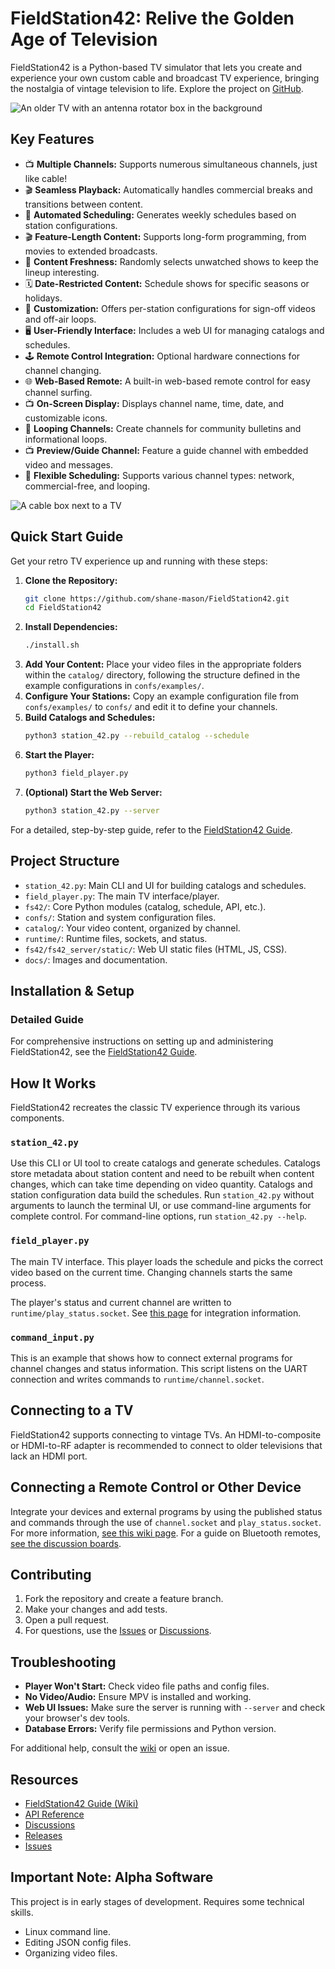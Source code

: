 # FieldStation42: Relive the Golden Age of Television

FieldStation42 is a Python-based TV simulator that lets you create and experience your own custom cable and broadcast TV experience, bringing the nostalgia of vintage television to life.  Explore the project on [GitHub](https://github.com/shane-mason/FieldStation42).

![An older TV with an antenna rotator box in the background](docs/retro-tv.png?raw=true)

## Key Features

*   📺 **Multiple Channels:** Supports numerous simultaneous channels, just like cable!
*   🎬 **Seamless Playback:** Automatically handles commercial breaks and transitions between content.
*   📅 **Automated Scheduling:** Generates weekly schedules based on station configurations.
*   🎬 **Feature-Length Content:** Supports long-form programming, from movies to extended broadcasts.
*   🔄 **Content Freshness:** Randomly selects unwatched shows to keep the lineup interesting.
*   🗓️ **Date-Restricted Content:** Schedule shows for specific seasons or holidays.
*   📡 **Customization:** Offers per-station configurations for sign-off videos and off-air loops.
*   🖥️ **User-Friendly Interface:** Includes a web UI for managing catalogs and schedules.
*   🕹️ **Remote Control Integration:** Optional hardware connections for channel changing.
*   🌐 **Web-Based Remote:** A built-in web-based remote control for easy channel surfing.
*   📺 **On-Screen Display:** Displays channel name, time, date, and customizable icons.
*   📢 **Looping Channels:** Create channels for community bulletins and informational loops.
*   📺 **Preview/Guide Channel:** Feature a guide channel with embedded video and messages.
*   🧩 **Flexible Scheduling:** Supports various channel types: network, commercial-free, and looping.

![A cable box next to a TV](docs/cable_cover_3.png?raw=true)

## Quick Start Guide

Get your retro TV experience up and running with these steps:

1.  **Clone the Repository:**
    ```bash
    git clone https://github.com/shane-mason/FieldStation42.git
    cd FieldStation42
    ```
2.  **Install Dependencies:**
    ```bash
    ./install.sh
    ```
3.  **Add Your Content:** Place your video files in the appropriate folders within the `catalog/` directory, following the structure defined in the example configurations in `confs/examples/`.
4.  **Configure Your Stations:** Copy an example configuration file from `confs/examples/` to `confs/` and edit it to define your channels.
5.  **Build Catalogs and Schedules:**
    ```bash
    python3 station_42.py --rebuild_catalog --schedule
    ```
6.  **Start the Player:**
    ```bash
    python3 field_player.py
    ```
7.  **(Optional) Start the Web Server:**
    ```bash
    python3 station_42.py --server
    ```

For a detailed, step-by-step guide, refer to the [FieldStation42 Guide](https://github.com/shane-mason/FieldStation42/wiki).

## Project Structure

*   `station_42.py`: Main CLI and UI for building catalogs and schedules.
*   `field_player.py`: The main TV interface/player.
*   `fs42/`: Core Python modules (catalog, schedule, API, etc.).
*   `confs/`: Station and system configuration files.
*   `catalog/`: Your video content, organized by channel.
*   `runtime/`: Runtime files, sockets, and status.
*   `fs42/fs42_server/static/`: Web UI static files (HTML, JS, CSS).
*   `docs/`: Images and documentation.

## Installation & Setup

### Detailed Guide

For comprehensive instructions on setting up and administering FieldStation42, see the [FieldStation42 Guide](https://github.com/shane-mason/FieldStation42/wiki).

## How It Works

FieldStation42 recreates the classic TV experience through its various components.

### `station_42.py`

Use this CLI or UI tool to create catalogs and generate schedules. Catalogs store metadata about station content and need to be rebuilt when content changes, which can take time depending on video quantity. Catalogs and station configuration data build the schedules. Run `station_42.py` without arguments to launch the terminal UI, or use command-line arguments for complete control.  For command-line options, run `station_42.py --help`.

### `field_player.py`

The main TV interface. This player loads the schedule and picks the correct video based on the current time.  Changing channels starts the same process.

The player's status and current channel are written to `runtime/play_status.socket`.  See [this page](https://github.com/shane-mason/FieldStation42/wiki/Changing-Channel-From-Script) for integration information.

### `command_input.py`

This is an example that shows how to connect external programs for channel changes and status information. This script listens on the UART connection and writes commands to `runtime/channel.socket`.

## Connecting to a TV

FieldStation42 supports connecting to vintage TVs.  An HDMI-to-composite or HDMI-to-RF adapter is recommended to connect to older televisions that lack an HDMI port.

## Connecting a Remote Control or Other Device

Integrate your devices and external programs by using the published status and commands through the use of `channel.socket` and `play_status.socket`.  For more information, [see this wiki page](https://github.com/shane-mason/FieldStation42/wiki/Changing-Channel-From-Script).  For a guide on Bluetooth remotes, [see the discussion boards](https://github.com/shane-mason/FieldStation42/discussions/47).

## Contributing

1.  Fork the repository and create a feature branch.
2.  Make your changes and add tests.
3.  Open a pull request.
4.  For questions, use the [Issues](https://github.com/shane-mason/FieldStation42/issues) or [Discussions](https://github.com/shane-mason/FieldStation42/discussions).

## Troubleshooting

*   **Player Won't Start:** Check video file paths and config files.
*   **No Video/Audio:** Ensure MPV is installed and working.
*   **Web UI Issues:** Make sure the server is running with `--server` and check your browser's dev tools.
*   **Database Errors:** Verify file permissions and Python version.

For additional help, consult the [wiki](https://github.com/shane-mason/FieldStation42/wiki) or open an issue.

## Resources

*   [FieldStation42 Guide (Wiki)](https://github.com/shane-mason/FieldStation42/wiki)
*   [API Reference](fs42/fs42_server/README.md)
*   [Discussions](https://github.com/shane-mason/FieldStation42/discussions)
*   [Releases](https://github.com/shane-mason/FieldStation42/releases)
*   [Issues](https://github.com/shane-mason/FieldStation42/issues)

## Important Note: Alpha Software

This project is in early stages of development. Requires some technical skills.

*   Linux command line.
*   Editing JSON config files.
*   Organizing video files.